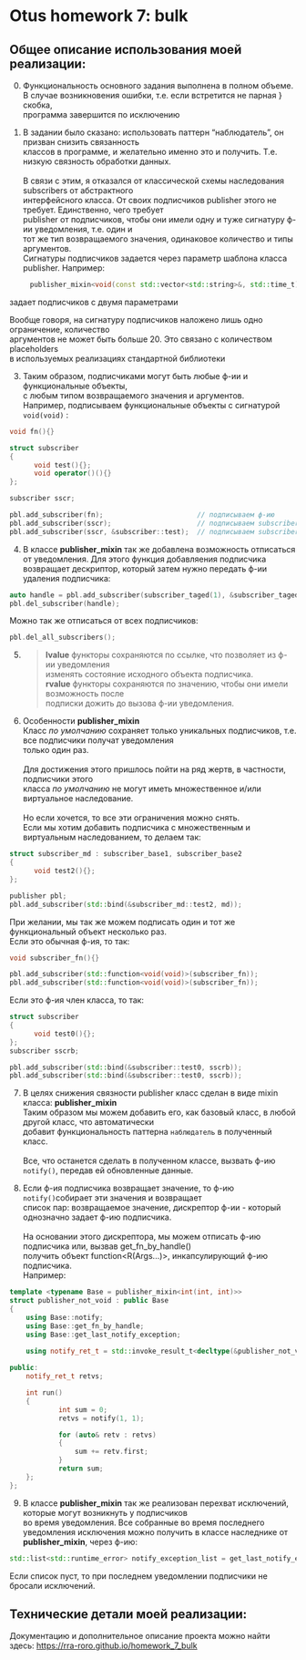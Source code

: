 # Otus homework 7: bulk

## Общее описание использования моей реализации:

0) Функциональность основного задания выполнена в полном объеме.<br>
   В случае возникновения ошибки, т.е. если встретится не парная } скобка,<br>
   программа завершится по исключению

1)	В задании было сказано: использовать паттерн “наблюдатель”, он призван снизить связанность <br>
классов в программе, и желательно именно это и получить. Т.е. низкую связность обработки данных.<br><br>
В связи с этим, я отказался от классической схемы наследования subscribers от абстрактного <br>
интерфейсного класса. От своих подписчиков publisher этого не требует. Единственно, чего требует <br>
publisher от подписчиков, чтобы они имели одну и туже сигнатуру ф-ии уведомления, т.е. один и <br>
тот же тип возвращаемого значения, одинаковое количество и типы аргументов.  
Сигнатуры подписчиков задается через параметр шаблона класса publisher. Например:
```cpp
     publisher_mixin<void(const std::vector<std::string>&, std::time_t)>
```
задает подписчиков с двумя параметрами

Вообще говоря, на сигнатуру подписчиков наложено лишь одно ограничение, количество <br>
аргументов не может быть больше 20. Это связано с количеством placeholders <br>
в используемых реализациях стандартной библиотеки

3)	Таким образом, подписчиками могут быть любые ф-ии и функциональные объекты, <br>
с любым типом возвращаемого значения и аргументов.<br>
Например, подписываем функциональные объекты с сигнатурой `void(void)` :
```cpp
void fn(){}

struct subscriber
{
      void test(){};
      void operator()(){}
};

subscriber sscr;

pbl.add_subscriber(fn);                       // подписываем ф-ию
pbl.add_subscriber(sscr);                     // подписываем subscriber::operator()
pbl.add_subscriber(sscr, &subscriber::test);  // подписываем subscriber::test()

```

4) В классе **publisher_mixin** так же добавлена возможность отписаться от уведомления.
Для этого функция добавляения подписчика возвращает дескриптор, который затем нужно передать ф-ии удаления подписчика:
```cpp
auto handle = pbl.add_subscriber(subscriber_taged(1), &subscriber_taged::test1);
pbl.del_subscriber(handle);
```
Можно так же отписаться от всех подписчиков:
```cpp
pbl.del_all_subscribers();
```

5)	> **lvalue** функторы сохраняются по ссылке, что позволяет из ф-ии уведомления <br>
    изменять состояние исходного объекта подписчика.<br>
    > **rvalue** функторы сохраняются по значению, чтобы они имели возможность после <br>
    подписки дожить до вызова ф-ии уведомления.

6)  Особенности **publisher_mixin**<br>
    Класс *по умолчанию* сохраняет только уникальных подписчиков, т.е. все подписчики получат уведомления<br>
    только один раз.<br><br>
    Для достижения этого пришлось пойти на ряд жертв, в частности, подписчики этого <br>
    класса *по умолчанию* не могут иметь множественное и/или виртуальное наследование.<br><br>
    Но если хочется, то все эти ограничения можно снять.<br>
    Если мы хотим добавить подписчика с множественным и виртуальным наследованием, то делаем так:
```cpp
struct subscriber_md : subscriber_base1, subscriber_base2
{
      void test2(){};
};

publisher pbl;
pbl.add_subscriber(std::bind(&subscriber_md::test2, md));
```
   
   При желании, мы так же можем подписать один и тот же функциональный объект несколько раз.<br>
   Если это обычная ф-ия, то так:    
```cpp
void subscriber_fn(){}

pbl.add_subscriber(std::function<void(void)>(subscriber_fn));
pbl.add_subscriber(std::function<void(void)>(subscriber_fn));
```
   Если это ф-ия член класса, то так:<br>
```cpp
struct subscriber
{
      void test0(){};
};
subscriber sscrb;

pbl.add_subscriber(std::bind(&subscriber::test0, sscrb)); 
pbl.add_subscriber(std::bind(&subscriber::test0, sscrb)); 
```

7)	В целях снижения связности publisher класс сделан в виде mixin класса:  **publisher_mixin**<br>
    Таким образом мы можем добавить его, как базовый класс, в любой другой класс, что автоматически <br>
    добавит функциональность паттерна `наблюдатель` в полученный класс.<br><br>
    Все, что останется сделать в полученном классе, вызвать ф-ию `notify()`, передав ей обновленные данные.

8) Если ф-ия подписчика возвращает значение, то ф-ию `notify()`собирает эти значения и возвращает <br>
   список пар: возвращаемое значение, дискрептор ф-ии - который однозначно задает ф-ию подписчика.<br><br>
   На основании этого дискрептора, мы можем отписать ф-ию подписчика или, вызвав  get_fn_by_handle()<br>
   получить объект function<R(Args...)>, инкапсулирующий ф-ию подписчика.<br>
   Например:
```cpp
template <typename Base = publisher_mixin<int(int, int)>>
struct publisher_not_void : public Base
{
    using Base::notify;
    using Base::get_fn_by_handle;
    using Base::get_last_notify_exception;
       
    using notify_ret_t = std::invoke_result_t<decltype(&publisher_not_void::notify), Base, int, int>;

public:
    notify_ret_t retvs;

    int run()
    {
            int sum = 0;
            retvs = notify(1, 1);

            for (auto& retv : retvs)
            {
                sum += retv.first;                        
            }
            return sum;
    };
};
```

9) В классе **publisher_mixin** так же реализован перехват исключений, которые могут возникнуть у подписчиков<br>
во время уведомления. Все собранные во время последнего уведомления исключения можно получить в классе наследнике от<br>
**publisher_mixin**, через ф-ию:
```cpp
std::list<std::runtime_error> notify_exception_list = get_last_notify_exception();
```
Если список пуст, то при последнем уведомлении подписчики не бросали исключений.

## Технические детали моей реализации:




Документацию и дополнительное описание проекта можно найти здесь:
https://rra-roro.github.io/homework_7_bulk
